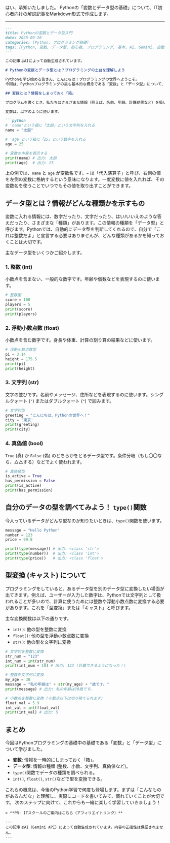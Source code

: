 はい、承知いたしました。
Pythonの「変数とデータ型の基礎」について、IT初心者向けの解説記事をMarkdown形式で作成します。

---
```markdown
---
title: Pythonの変数とデータ型入門
date: 2025-09-20
categories: [Python, プログラミング基礎]
tags: [Python, 変数, データ型, 初心者, プログラミング, 基本, AI, Gemini, 自動生成]
---

この記事はAIによって自動生成されています。

# Pythonの変数とデータ型とは？プログラミングの土台を理解しよう

Pythonを学び始める皆さん、こんにちは！プログラミングの世界へようこそ。
今回は、Pythonプログラミングの最も基本的な概念である「変数」と「データ型」について、初心者の方にも分かりやすく解説します。これらを理解することは、今後の学習において非常に重要なので、ぜひ一緒に学んでいきましょう。

## 変数とは？情報をしまっておく「箱」

プログラムを書くとき、私たちはさまざまな情報（例えば、名前、年齢、計算結果など）を扱います。これらの情報を一時的にしまっておく「箱」のようなものが「変数」です。

変数は、以下のように使います。

```python
# 'name'という箱に「太郎」という文字列を入れる
name = "太郎"

# 'age'という箱に「25」という数字を入れる
age = 25

# 変数の中身を表示する
print(name) # 出力: 太郎
print(age)  # 出力: 25
```

上の例では、`name` と `age` が変数名です。`=` は「代入演算子」と呼び、右側の値を左側の変数に格納するという意味になります。一度変数に値を入れれば、その変数名を使うことでいつでもその値を取り出すことができます。

## データ型とは？情報がどんな種類かを示すもの

変数に入れる情報には、数字だったり、文字だったり、はい/いいえのような答えだったり、さまざまな「種類」があります。この情報の種類を「データ型」と呼びます。Pythonでは、自動的にデータ型を判断してくれるので、自分で「これは整数だよ」と宣言する必要はありませんが、どんな種類があるかを知っておくことは大切です。

主なデータ型をいくつかご紹介します。

### 1. 整数 (int)
小数点を含まない、一般的な数字です。年齢や個数などを表現するのに使います。

```python
# 整数型
score = 100
players = 5
print(score)
print(players)
```

### 2. 浮動小数点数 (float)
小数点を含む数字です。身長や体重、計算の割り算の結果などに使います。

```python
# 浮動小数点数型
pi = 3.14
height = 175.5
print(pi)
print(height)
```

### 3. 文字列 (str)
文字の並びです。名前やメッセージ、住所などを表現するのに使います。シングルクォート (`'`) またはダブルクォート (`"`) で囲みます。

```python
# 文字列型
greeting = "こんにちは、Pythonの世界へ！"
city = '東京'
print(greeting)
print(city)
```

### 4. 真偽値 (bool)
`True` (真) か `False` (偽) のどちらかをとるデータ型です。条件分岐（もし〇〇なら、△△する）などでよく使われます。

```python
# 真偽値型
is_active = True
has_permission = False
print(is_active)
print(has_permission)
```

## 自分のデータの型を調べてみよう！ `type()`関数

今入っているデータがどんな型なのか知りたいときは、`type()`関数を使います。

```python
message = "Hello Python"
number = 123
price = 99.8

print(type(message)) # 出力: <class 'str'>
print(type(number))  # 出力: <class 'int'>
print(type(price))   # 出力: <class 'float'>
```

## 型変換 (キャスト) について

プログラミングをしていると、あるデータ型を別のデータ型に変換したい場面が出てきます。例えば、ユーザーが入力した数字は、Pythonでは文字列として扱われることが多いので、計算に使うためには整数や浮動小数点数に変換する必要があります。これを「型変換」または「キャスト」と呼びます。

主な変換関数は以下の通りです。

*   `int()`: 他の型を整数に変換
*   `float()`: 他の型を浮動小数点数に変換
*   `str()`: 他の型を文字列に変換

```python
# 文字列を整数に変換
str_num = "123"
int_num = int(str_num)
print(int_num + 10) # 出力: 133 (計算できるようになった！)

# 整数を文字列に変換
my_age = 30
message = "私の年齢は" + str(my_age) + "歳です。"
print(message) # 出力: 私の年齢は30歳です。

# 小数点を整数に変換 (小数点以下は切り捨てられます)
float_val = 5.9
int_val = int(float_val)
print(int_val) # 出力: 5
```

## まとめ

今回はPythonプログラミングの基礎中の基礎である「変数」と「データ型」について学びました。

*   **変数**: 情報を一時的にしまっておく「箱」。
*   **データ型**: 情報の種類 (整数、小数、文字列、真偽値など)。
*   `type()`関数でデータの種類を調べられる。
*   `int()`, `float()`, `str()`などで型を変換できる。

これらの概念は、今後のPython学習で何度も登場します。まずは「こんなものがあるんだな」と理解し、実際にコードを書いてみて、慣れていくことが大切です。
次のステップに向けて、これからも一緒に楽しく学習していきましょう！
```
> **PR: ITスクールのご案内はこちら（アフィリエイトリンク）**

---
この記事はAI（Gemini API）によって自動生成されています。内容の正確性は保証されません。
---
